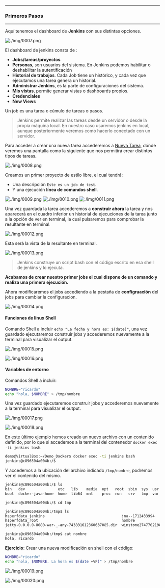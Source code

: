 ---------------------------------------------------------

### Primeros Pasos

---------------------------------------------------------

Aquí tenemos el dashboard de **Jenkins** con sus distintas opciones.

![./img/0007.png](./img/0007.png)

El dashboard de jenkins consta de :

* **Jobs/tareas/proyectos**
* **Personas**, son usuarios del sistema. En Jenkins podemos habilitar o deshabilitar la autentificación
* **Historial de trabajos**. Cada Job tiene un histórico, y cada vez que ejecutamos una tarea genera un historial.
* **Administrar Jenkins**, es la parte de configuraciones del sistema.
* **Mis vistas**, permite generar vistas o dashboards propios.
* **Credenciales**
* **New Views**

Un job es una tarea o cúmulo de tareas o pasos. 

> Jenkins permite realizar las tareas desde un servidor o desde la propia máquina local. En nuestro caso usaremos jenkins en local, aunque posteriormente veremos como hacerlo conectado con un servidor.

Para acceder a crear una nueva tarea accederemos a [Nueva Tarea](http://127.0.0.1:8080/view/all/newJob), dónde veremos una pantalla como la siguiente que nos permitirá crear distintos tipos de tareas.

![./img/0008.png](./img/0008.png)

Creamos un primer proyecto de estilo libre, el cual tendrá:

* Una descripción `Este es un job de test`.
* Y una ejecución **línea de comandos shell**.

![./img/0009.png](./img/0009.png)
![./img/0010.png](./img/0010.png)
![./img/0011.png](./img/0011.png)

Una vez guardada la tarea accederemos a **construir ahora** la tarea y nos aparecerá en el cuadro inferior un historial de ejecuciones de la tarea junto a la opción de ver en terminal, la cual pulsaremos para comprobar la resultante en terminal.

![./img/00012.png](./img/0012.png)

Esta será la vista de la resultante en terminal.

![./img/00013.png](./img/0013.png)

> Jenkins construye un script bash con el código escrito en esa shell de jenkins y lo ejecuta.

**Acabamos de crear nuestro primer jobs el cual dispone de un comando y realiza una primera ejecución.**

Ahora modificaremos el jobs accediendo a la pestaña de **configruación** del jobs para cambiar la configuracion.

![./img/00014.png](./img/0014.png)

#### Funciones de linux Shell

Comando Shell a incluir `echo "La fecha y hora es: $(date)"`, una vez guardado ejecutaremos construir jobs y accederemos nuevamente a la terminal para visualizar el output.

![./img/00015.png](./img/0015.png)

![./img/00016.png](./img/0016.png)

#### Variables de entorno

Comandos Shell a incluir:

```bash
NOMBRE="ricardo"
echo "hola, $NOMBRE" > /tmp/nombre
```

Una vez guardado ejecutaremos construir jobs y accederemos nuevamente a la terminal para visualizar el output.

![./img/00017.png](./img/0017.png)

![./img/00018.png](./img/0018.png)

En este último ejemplo hemos creado un nuevo archivo con un contenido definido, por lo que si accedemos a la terminal del contenedor `docker exec -ti jenkins bash`.

```bash
demo@VirtualBox:~/Demo_Docker$ docker exec -ti jenkins bash
jenkins@c896504a004b:/$
```

Y accedemos a la ubicación del archivo indicado `/tmp/nombre`, podremos ver el contenido del mismo.

```bash
jenkins@c896504a004b:/$ ls
bin   dev               etc   lib    media  opt   root  sbin  sys  usr
boot  docker-java-home  home  lib64  mnt    proc  run   srv   tmp  var

jenkins@c896504a004b:/$ cd tmp

jenkins@c896504a004b:/tmp$ ls
hsperfdata_jenkins                                   jna--1712433994
hsperfdata_root                                      nombre
jetty-0.0.0.0-8080-war-_-any-743831612360637085.dir  winstone2747702198265079682.jar

jenkins@c896504a004b:/tmp$ cat nombre
hola, ricardo
```

**Ejercicio:** Crear una nueva modificación en shell con el código:

```bash
NOMBRE="ricardo"
echo "hola, $NOMBRE. La hora es $(date +%F)" > /tmp/nombre
```

![./img/00019.png](./img/0019.png)

![./img/00020.png](./img/0020.png)